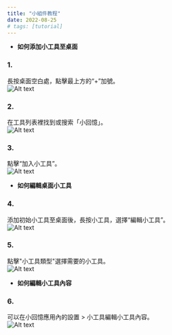 ```yaml
---
title: "小組件教程"
date: 2022-08-25
# tags: [tutorial]
---
```


- **如何添加小工具至桌面**

### 1.
長按桌面空白處，點擊最上方的“+”加號。\
![Alt text](/images/tutorial_zhhant_1.jpg?raw=true "Optional Title")


### 2.
在工具列表裡找到或搜索「小回憶」。\
![Alt text](/images/tutorial_zhhant_2.jpg?raw=true "Optional Title")

### 3.
點擊“加入小工具”。\
![Alt text](/images/tutorial_zhhant_3.jpg?raw=true "Optional Title")

- **如何編輯桌面小工具**

### 4. 
添加初始小工具至桌面後，長按小工具，選擇“編輯小工具”。\
![Alt text](/images/tutorial_zhhant_4.jpg?raw=true "Optional Title")

### 5.
點擊"小工具類型"選擇需要的小工具。\
![Alt text](/images/tutorial_zhhant_5.jpg?raw=true "Optional Title")

- **如何編輯小工具內容**

### 6.
可以在小回憶應用內的設置 > 小工具編輯小工具內容。\
![Alt text](/images/tutorial_zhhant_6.jpg?raw=true "Optional Title")